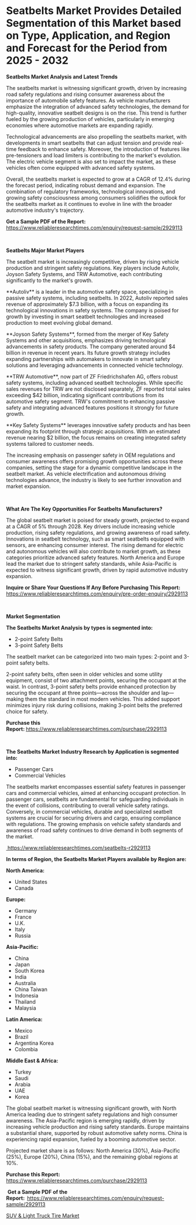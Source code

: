 <p><h1>Seatbelts Market Provides Detailed Segmentation of this Market based on Type, Application, and Region and Forecast for the Period from 2025 - 2032</h1></p><p><strong>Seatbelts Market Analysis and Latest Trends</strong></p>
<p><p>The seatbelts market is witnessing significant growth, driven by increasing road safety regulations and rising consumer awareness about the importance of automobile safety features. As vehicle manufacturers emphasize the integration of advanced safety technologies, the demand for high-quality, innovative seatbelt designs is on the rise. This trend is further fueled by the growing production of vehicles, particularly in emerging economies where automotive markets are expanding rapidly.</p><p>Technological advancements are also propelling the seatbelts market, with developments in smart seatbelts that can adjust tension and provide real-time feedback to enhance safety. Moreover, the introduction of features like pre-tensioners and load limiters is contributing to the market's evolution. The electric vehicle segment is also set to impact the market, as these vehicles often come equipped with advanced safety systems.</p><p>Overall, the seatbelts market is expected to grow at a CAGR of 12.4% during the forecast period, indicating robust demand and expansion. The combination of regulatory frameworks, technological innovations, and growing safety consciousness among consumers solidifies the outlook for the seatbelts market as it continues to evolve in line with the broader automotive industry's trajectory.</p></p>
<p><strong>Get a Sample PDF of the Report:&nbsp;</strong> <a href="https://www.reliableresearchtimes.com/enquiry/request-sample/2929113?utm_campaign=3281&utm_medium=2&utm_source=Github&utm_content=ia&utm_term=12032025&utm_id=seatbelts">https://www.reliableresearchtimes.com/enquiry/request-sample/2929113</a></p>
<p>&nbsp;</p>
<p><strong>Seatbelts Major Market Players</strong></p>
<p><p>The seatbelt market is increasingly competitive, driven by rising vehicle production and stringent safety regulations. Key players include Autoliv, Joyson Safety Systems, and TRW Automotive, each contributing significantly to the market's growth.</p><p>**Autoliv** is a leader in the automotive safety space, specializing in passive safety systems, including seatbelts. In 2022, Autoliv reported sales revenue of approximately $7.3 billion, with a focus on expanding its technological innovations in safety systems. The company is poised for growth by investing in smart seatbelt technologies and increased production to meet evolving global demand.</p><p>**Joyson Safety Systems**, formed from the merger of Key Safety Systems and other acquisitions, emphasizes driving technological advancements in safety products. The company generated around $4 billion in revenue in recent years. Its future growth strategy includes expanding partnerships with automakers to innovate in smart safety solutions and leveraging advancements in connected vehicle technology.</p><p>**TRW Automotive**, now part of ZF Friedrichshafen AG, offers robust safety systems, including advanced seatbelt technologies. While specific sales revenues for TRW are not disclosed separately, ZF reported total sales exceeding $42 billion, indicating significant contributions from its automotive safety segment. TRW's commitment to enhancing passive safety and integrating advanced features positions it strongly for future growth.</p><p>**Key Safety Systems** leverages innovative safety products and has been expanding its footprint through strategic acquisitions. With an estimated revenue nearing $2 billion, the focus remains on creating integrated safety systems tailored to customer needs.</p><p>The increasing emphasis on passenger safety in OEM regulations and consumer awareness offers promising growth opportunities across these companies, setting the stage for a dynamic competitive landscape in the seatbelt market. As vehicle electrification and autonomous driving technologies advance, the industry is likely to see further innovation and market expansion.</p></p>
<p>&nbsp;</p>
<p><strong>What Are The Key Opportunities For Seatbelts Manufacturers?</strong></p>
<p><p>The global seatbelt market is poised for steady growth, projected to expand at a CAGR of 5% through 2028. Key drivers include increasing vehicle production, rising safety regulations, and growing awareness of road safety. Innovations in seatbelt technology, such as smart seatbelts equipped with sensors, are enhancing consumer interest. The rising demand for electric and autonomous vehicles will also contribute to market growth, as these categories prioritize advanced safety features. North America and Europe lead the market due to stringent safety standards, while Asia-Pacific is expected to witness significant growth, driven by rapid automotive industry expansion.</p></p>
<p><strong>Inquire or Share Your Questions If Any Before Purchasing This Report:</strong> <a href="https://www.reliableresearchtimes.com/enquiry/pre-order-enquiry/2929113?utm_campaign=3281&utm_medium=2&utm_source=Github&utm_content=ia&utm_term=12032025&utm_id=seatbelts">https://www.reliableresearchtimes.com/enquiry/pre-order-enquiry/2929113</a></p>
<p>&nbsp;</p>
<p><strong>Market Segmentation</strong></p>
<p><strong>The Seatbelts Market Analysis by types is segmented into:</strong></p>
<p><ul><li>2-point Safety Belts</li><li>3-point Safety Belts</li></ul></p>
<p><p>The seatbelt market can be categorized into two main types: 2-point and 3-point safety belts. </p><p>2-point safety belts, often seen in older vehicles and some utility equipment, consist of two attachment points, securing the occupant at the waist. In contrast, 3-point safety belts provide enhanced protection by securing the occupant at three points—across the shoulder and lap—making them the standard in most modern vehicles. This added support minimizes injury risk during collisions, making 3-point belts the preferred choice for safety.</p></p>
<p><strong>Purchase this Report:&nbsp;</strong><a href="https://www.reliableresearchtimes.com/purchase/2929113?utm_campaign=3281&utm_medium=2&utm_source=Github&utm_content=ia&utm_term=12032025&utm_id=seatbelts">https://www.reliableresearchtimes.com/purchase/2929113</a></p>
<p>&nbsp;</p>
<p><strong>The Seatbelts Market Industry Research by Application is segmented into:</strong></p>
<p><ul><li>Passenger Cars</li><li>Commercial Vehicles</li></ul></p>
<p><p>The seatbelts market encompasses essential safety features in passenger cars and commercial vehicles, aimed at enhancing occupant protection. In passenger cars, seatbelts are fundamental for safeguarding individuals in the event of collisions, contributing to overall vehicle safety ratings. Conversely, in commercial vehicles, durable and specialized seatbelt systems are crucial for securing drivers and cargo, ensuring compliance with regulations. The growing emphasis on vehicle safety standards and awareness of road safety continues to drive demand in both segments of the market.</p></p>
<p><a href="https://www.reliableresearchtimes.com/seatbelts-r2929113?utm_campaign=3281&utm_medium=2&utm_source=Github&utm_content=ia&utm_term=12032025&utm_id=seatbelts">&nbsp;https://www.reliableresearchtimes.com/seatbelts-r2929113</a></p>
<p><strong>In terms of Region, the Seatbelts Market Players available by Region are:</strong></p>
<p>
    <p> <strong> North America: </strong>
        <ul>
            <li>United States</li>
            <li>Canada</li>
        </ul>
        </p> 
    <p> <strong> Europe: </strong>
        <ul>
            <li>Germany</li>
            <li>France</li>
            <li>U.K.</li>
            <li>Italy</li>
            <li>Russia</li>
        </ul>
        </p> 
    <p> <strong> Asia-Pacific: </strong>
        <ul>
            <li>China</li>
            <li>Japan</li>
            <li>South Korea</li>
            <li>India</li>
            <li>Australia</li>
            <li>China Taiwan</li>
            <li>Indonesia</li>
            <li>Thailand</li>
            <li>Malaysia</li>
        </ul>
        </p> 
    <p> <strong> Latin America: </strong>
        <ul>
            <li>Mexico</li>
            <li>Brazil</li>
            <li>Argentina Korea</li>
            <li>Colombia</li>
        </ul>
        </p> 
    <p> <strong> Middle East & Africa: </strong>
        <ul>
            <li>Turkey</li>
            <li>Saudi</li>
            <li>Arabia</li>
            <li>UAE</li>
            <li>Korea</li>
        </ul>
    </p>
    </p>
<p><p>The global seatbelt market is witnessing significant growth, with North America leading due to stringent safety regulations and high consumer awareness. The Asia-Pacific region is emerging rapidly, driven by increasing vehicle production and rising safety standards. Europe maintains a substantial share, supported by robust automotive safety norms. China is experiencing rapid expansion, fueled by a booming automotive sector. </p><p>Projected market share is as follows: North America (30%), Asia-Pacific (25%), Europe (20%), China (15%), and the remaining global regions at 10%.</p></p>
<p><strong>Purchase this Report: </strong><a href="https://www.reliableresearchtimes.com/purchase/2929113?utm_campaign=3281&utm_medium=2&utm_source=Github&utm_content=ia&utm_term=12032025&utm_id=seatbelts">https://www.reliableresearchtimes.com/purchase/2929113</a></p>
<p>&nbsp;<strong>Get a Sample PDF of the Report:&nbsp;&nbsp;</strong><a href="https://www.reliableresearchtimes.com/enquiry/request-sample/2929113?utm_campaign=3281&utm_medium=2&utm_source=Github&utm_content=ia&utm_term=12032025&utm_id=seatbelts">https://www.reliableresearchtimes.com/enquiry/request-sample/2929113</a></p>
<p><strong></strong></p>
<p><p><a href="https://github.com/saoneubeh8/Market-Research-Report-List-1/blob/main/suv-light-truck-tire-market.md?utm_campaign=3281&utm_medium=2&utm_source=Github&utm_content=ia&utm_term=12032025&utm_id=seatbelts">SUV & Light Truck Tire Market</a></p></p>